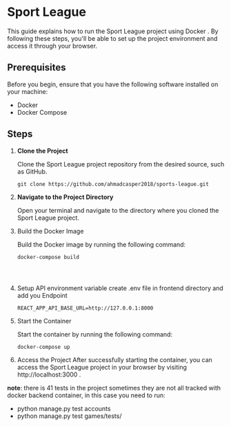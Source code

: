 # Sport League 

This guide explains how to run the Sport League project using Docker . By following these steps, you'll be able to set up the project environment and access it through your browser.

## Prerequisites

Before you begin, ensure that you have the following software installed on your machine:

- Docker
- Docker Compose

## Steps

1. **Clone the Project**

   Clone the Sport League project repository from the desired source, such as GitHub.

   ```shell
   git clone https://github.com/ahmadcasper2018/sports-league.git

2. **Navigate to the Project Directory**

   Open your terminal and navigate to the directory where you cloned the Sport League project.

3. Build the Docker Image

   Build the Docker image by running the following command:

   ```shell
   docker-compose build
   


   
4. Setup API environment variable 
   create .env file in frontend directory and add you Endpoint

   ```shell
   REACT_APP_API_BASE_URL=http://127.0.0.1:8000
   
5. Start the Container

   Start the container by running the following command:

   ```shell
   docker-compose up

6. Access the Project
   After successfully starting the container, you can access the Sport League project in your browser by visiting http://localhost:3000
.

**note**: there is 41 tests in the project sometimes they are not all tracked with docker backend container, in this case you need to run:
* python manage.py test accounts
* python manage.py test games/tests/